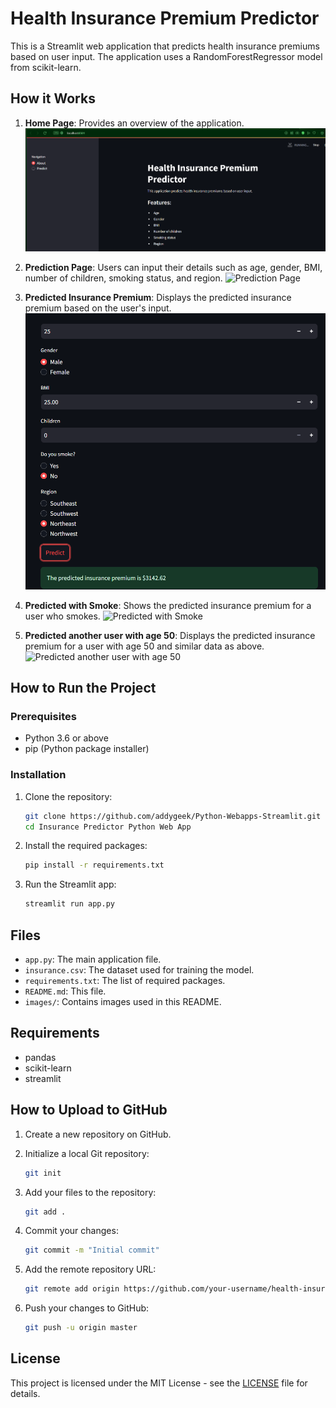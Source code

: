 # Health Insurance Premium Predictor

This is a Streamlit web application that predicts health insurance premiums based on user input. The application uses a RandomForestRegressor model from scikit-learn.

## How it Works

1. **Home Page**: Provides an overview of the application.
   ![Home Page](images/01_Home_Page.png)

2. **Prediction Page**: Users can input their details such as age, gender, BMI, number of children, smoking status, and region.
   ![Prediction Page](images/02_Prediction_Page.png)

3. **Predicted Insurance Premium**: Displays the predicted insurance premium based on the user's input.
   ![Predicted Insurance Premium](images/03_Predicted_Insurance_Premium.png)

4. **Predicted with Smoke**: Shows the predicted insurance premium for a user who smokes.
   ![Predicted with Smoke](images/04_Predicted_with_Smoke.png)

5. **Predicted another user with age 50**: Displays the predicted insurance premium for a user with age 50 and similar data as above.
   ![Predicted another user with age 50](images/05_Predicted_another_user_with_age_50.png)

## How to Run the Project

### Prerequisites

- Python 3.6 or above
- pip (Python package installer)

### Installation

1. Clone the repository:
    ```sh
    git clone https://github.com/addygeek/Python-Webapps-Streamlit.git
    cd Insurance Predictor Python Web App
    ```

2. Install the required packages:
    ```sh
    pip install -r requirements.txt
    ```

3. Run the Streamlit app:
    ```sh
    streamlit run app.py
    ```

## Files

- `app.py`: The main application file.
- `insurance.csv`: The dataset used for training the model.
- `requirements.txt`: The list of required packages.
- `README.md`: This file.
- `images/`: Contains images used in this README.

## Requirements

- pandas
- scikit-learn
- streamlit

## How to Upload to GitHub

1. Create a new repository on GitHub.

2. Initialize a local Git repository:
    ```sh
    git init
    ```

3. Add your files to the repository:
    ```sh
    git add .
    ```

4. Commit your changes:
    ```sh
    git commit -m "Initial commit"
    ```

5. Add the remote repository URL:
    ```sh
    git remote add origin https://github.com/your-username/health-insurance-premium-predictor.git
    ```

6. Push your changes to GitHub:
    ```sh
    git push -u origin master
    ```

## License

This project is licensed under the MIT License - see the [LICENSE](LICENSE) file for details.

